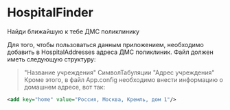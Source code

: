 # HospitalFinder
Найди ближайшую к тебе ДМС поликлинику

Для того, чтобы пользоваться данным приложением, необходимо добавить в HospitalAddresses адреса ДМС поликлиник. Файл должен иметь следующую структуру:
> "Название учреждения" СимволТабуляции "Адрес учреждения"
Кроме этого, в файл App.config необходимо внести информацию о домашнем адресе, вот так:
```xml
<add key="home" value="Россия, Москва, Кремль, дом 1"/>
```
